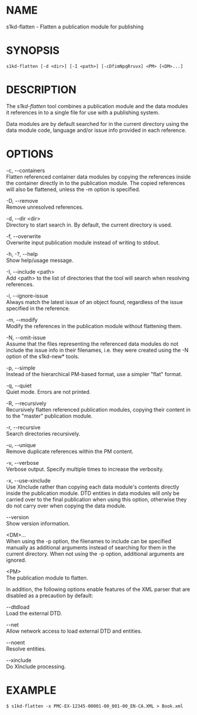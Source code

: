 NAME
====

s1kd-flatten - Flatten a publication module for publishing

SYNOPSIS
========

    s1kd-flatten [-d <dir>] [-I <path>] [-cDfimNpqRruvx] <PM> [<DM>...]

DESCRIPTION
===========

The *s1kd-flatten* tool combines a publication module and the data
modules it references in to a single file for use with a publishing
system.

Data modules are by default searched for in the current directory using
the data module code, language and/or issue info provided in each
reference.

OPTIONS
=======

-c, --containers  
Flatten referenced container data modules by copying the references
inside the container directly in to the publication module. The copied
references will also be flattened, unless the -m option is specified.

-D, --remove  
Remove unresolved references.

-d, --dir &lt;dir&gt;  
Directory to start search in. By default, the current directory is used.

-f, --overwrite  
Overwrite input publication module instead of writing to stdout.

-h, -?, --help  
Show help/usage message.

-I, --include &lt;path&gt;  
Add &lt;path&gt; to the list of directories that the tool will search
when resolving references.

-i, --ignore-issue  
Always match the latest issue of an object found, regardless of the
issue specified in the reference.

-m, --modify  
Modify the references in the publication module without flattening them.

-N, --omit-issue  
Assume that the files representing the referenced data modules do not
include the issue info in their filenames, i.e. they were created using
the -N option of the s1kd-new\* tools.

-p, --simple  
Instead of the hierarchical PM-based format, use a simpler "flat"
format.

-q, --quiet  
Quiet mode. Errors are not printed.

-R, --recursively  
Recursively flatten referenced publication modules, copying their
content in to the "master" publication module.

-r, --recursive  
Search directories recursively.

-u, --unique  
Remove duplicate references within the PM content.

-v, --verbose  
Verbose output. Specify multiple times to increase the verbosity.

-x, --use-xinclude  
Use XInclude rather than copying each data module's contents directly
inside the publication module. DTD entities in data modules will only be
carried over to the final publication when using this option, otherwise
they do not carry over when copying the data module.

--version  
Show version information.

&lt;DM&gt;...  
When using the -p option, the filenames to include can be specified
manually as additional arguments instead of searching for them in the
current directory. When not using the -p option, additional arguments
are ignored.

&lt;PM&gt;  
The publication module to flatten.

In addition, the following options enable features of the XML parser
that are disabled as a precaution by default:

--dtdload  
Load the external DTD.

--net  
Allow network access to load external DTD and entities.

--noent  
Resolve entities.

--xinclude  
Do XInclude processing.

EXAMPLE
=======

    $ s1kd-flatten -x PMC-EX-12345-00001-00_001-00_EN-CA.XML > Book.xml
